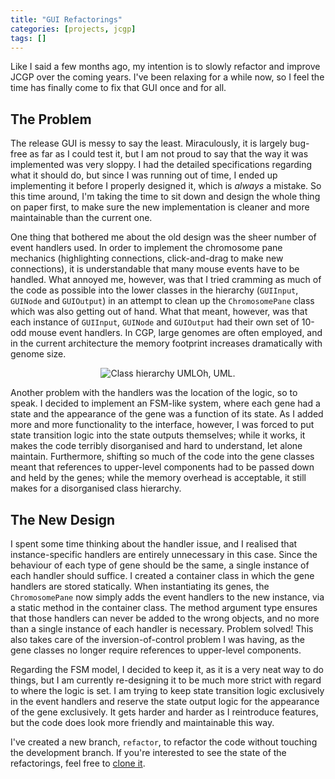 ```yaml
---
title: "GUI Refactorings"
categories: [projects, jcgp]
tags: []
---
```


Like I said a few months ago, my intention is to slowly refactor and improve JCGP over the coming years. I've been relaxing for a while now, so I feel the time has finally come to fix that GUI once and for all. 

## The Problem

The release GUI is messy to say the least. Miraculously, it is largely bug-free as far as I could test it, but I am not proud to say that the way it was implemented was very sloppy. I had the detailed specifications regarding what it should do, but since I was running out of time, I ended up implementing it before I properly designed it, which is *always* a mistake. So this time around, I'm taking the time to sit down and design the whole thing on paper first, to make sure the new implementation is cleaner and more maintainable than the current one.

One thing that bothered me about the old design was the sheer number of event handlers used. In order to implement the chromosome pane mechanics (highlighting connections, click-and-drag to make new connections), it is understandable that many mouse events have to be handled. What annoyed me, however, was that I tried cramming as much of the code as possible into the lower classes in the hierarchy (`GUIInput`, `GUINode` and `GUIOutput`) in an attempt to clean up the `ChromosomePane` class which was also getting out of hand. What that meant, however, was that each instance of `GUIInput`, `GUINode` and `GUIOutput` had their own set of 10-odd mouse event handlers. In CGP, large genomes are often employed, and in the current architecture the memory footprint increases dramatically with genome size. 

<center><img class="img-responsive" alt="Class hierarchy UML" src="{{ site.baseurl }}/assets/projects/jcgp/gui-pop-hierarchy.png" />Oh, UML.</center>

Another problem with the handlers was the location of the logic, so to speak. I decided to implement an FSM-like system, where each gene had a state and the appearance of the gene was a function of its state. As I added more and more functionality to the interface, however, I was forced to put state transition logic into the state outputs themselves; while it works, it makes the code terribly disorganised and hard to understand, let alone maintain. Furthermore, shifting so much of the code into the gene classes meant that references to upper-level components had to be passed down and held by the genes; while the memory overhead is acceptable, it still makes for a disorganised class hierarchy.

## The New Design

I spent some time thinking about the handler issue, and I realised that instance-specific handlers are entirely unnecessary in this case. Since the behaviour of each type of gene should be the same, a single instance of each handler should suffice. I created a container class in which the gene handlers are stored statically. When instantiating its genes, the `ChromosomePane` now simply adds the event handlers to the new instance, via a static method in the container class. The method argument type ensures that those handlers can never be added to the wrong objects, and no more than a single instance of each handler is necessary. Problem solved! This also takes care of the inversion-of-control problem I was having, as the gene classes no longer require references to upper-level components. 

Regarding the FSM model, I decided to keep it, as it is a very neat way to do things, but I am currently re-designing it to be much more strict with regard to where the logic is set. I am trying to keep state transition logic exclusively in the event handlers and reserve the state output logic for the appearance of the gene exclusively. It gets harder and harder as I reintroduce features, but the code does look more friendly and maintainable this way.

I've created a new branch, `refactor`, to refactor the code without touching the development branch. If you're interested to see the state of the refactorings, feel free to [clone it](https://bitbucket.org/epedroni/jcgp/branch/refactor).
